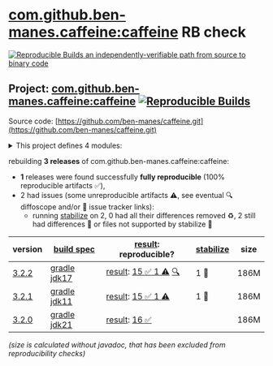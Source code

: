 [com.github.ben-manes.caffeine:caffeine](https://central.sonatype.com/artifact/com.github.ben-manes.caffeine/caffeine/versions) RB check
=======

[![Reproducible Builds](https://reproducible-builds.org/images/logos/rb.svg) an independently-verifiable path from source to binary code](https://reproducible-builds.org/)

## Project: [com.github.ben-manes.caffeine:caffeine](https://central.sonatype.com/artifact/com.github.ben-manes.caffeine/caffeine/versions) [![Reproducible Builds](https://img.shields.io/endpoint?url=https://raw.githubusercontent.com/jvm-repo-rebuild/reproducible-central/master/content/com/github/ben-manes/caffeine/badge.json)](https://github.com/jvm-repo-rebuild/reproducible-central/blob/master/content/com/github/ben-manes/caffeine/README.md)

Source code: [https://github.com/ben-manes/caffeine.git](https://github.com/ben-manes/caffeine.git)

<details><summary>This project defines 4 modules:</summary>

* [com.github.ben-manes.caffeine:caffeine](https://central.sonatype.com/artifact/com.github.ben-manes.caffeine/caffeine/overview)
* [com.github.ben-manes.caffeine:guava](https://central.sonatype.com/artifact/com.github.ben-manes.caffeine/guava/overview)
* [com.github.ben-manes.caffeine:jcache](https://central.sonatype.com/artifact/com.github.ben-manes.caffeine/jcache/overview)
* [com.github.ben-manes.caffeine:simulator](https://central.sonatype.com/artifact/com.github.ben-manes.caffeine/simulator/overview)
</details>

rebuilding **3 releases** of com.github.ben-manes.caffeine:caffeine:
- **1** releases were found successfully **fully reproducible** (100% reproducible artifacts :white_check_mark:),
- 2 had issues (some unreproducible artifacts :warning:, see eventual :mag: diffoscope and/or :memo: issue tracker links):
  - running [stabilize](doc/stabilize.md) on 2, 0 had all their differences removed :recycle:, 2 still had differences :rotating_light: or files not supported by stabilize :no_entry_sign:

| version | [build spec](/BUILDSPEC.md) | [result](https://reproducible-builds.org/docs/jvm/): reproducible? | [stabilize](https://github.com/google/oss-rebuild/blob/main/cmd/stabilize/README.md) | size |
| -- | --------- | ------ | ------ | -- |
| [3.2.2](https://central.sonatype.com/artifact/com.github.ben-manes.caffeine/caffeine/3.2.2/pom) | [gradle jdk17](caffeine-cache-3.2.2.buildspec) | [result](caffeine-3.2.2.buildinfo): [15 :white_check_mark:  1 :warning:](caffeine-3.2.2.buildcompare) [:mag:](caffeine-3.2.2.diffoscope) | 1 :rotating_light: | 186M |
| [3.2.1](https://central.sonatype.com/artifact/com.github.ben-manes.caffeine/caffeine/3.2.1/pom) | [gradle jdk11](caffeine-cache-3.2.1.buildspec) | [result](caffeine-3.2.1.buildinfo): [15 :white_check_mark:  1 :warning:](caffeine-3.2.1.buildcompare) | 1 :rotating_light: | 186M |
| [3.2.0](https://central.sonatype.com/artifact/com.github.ben-manes.caffeine/caffeine/3.2.0/pom) | [gradle jdk21](caffeine-cache-3.2.0.buildspec) | [result](caffeine-3.2.0.buildinfo): [16 :white_check_mark: ](caffeine-3.2.0.buildcompare) | | 186M |

<i>(size is calculated without javadoc, that has been excluded from reproducibility checks)</i>
